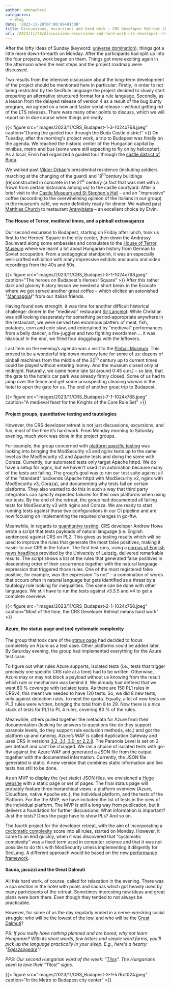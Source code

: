 ```yaml
---
author: amonachesi
categories:
  - Blog
date: '2023-11-28T07:00:00+01:00'
title: Discussions, excursions and hard work – CRS Developer Retreat 2023, days 2–7
url: /2023/11/28/discussions-excursions-and-hard-work-crs-developer-retreat-2023-days-2-7/
---
```



After the lofty ideas of Sunday (keyword: [universe domination](https://coreruleset.org/20231105/universe-domination-plans-in-budapest-the-crs-developer-retreat-2023-day-1/)), things got a little more down-to-earth on Monday. After the participants had split up into the four projects, work began on them. Things got more exciting again in the afternoon when the next steps and the project roadmap were discussed.

Two results from the intensive discussion about the long-term development of the project should be mentioned here in particular: Firstly, in order to not being restricted by the SecRule language the project decided to slowly start preparing an alternative structured format for a rule language. Secondly, as a lesson from the delayed release of version 4 as a result of the bug bunty program, we agreed on a new and faster serial release – without getting rid of the LTS releases. There were many other points to discuss, which we will report on in due course when things are ready.

{{< figure src="images/2023/11/CRS_Budapest-1-3-1024x768.jpeg" caption="During the guided tour through the Buda Castle district" >}}
On Tuesday, after the morning's project work, a trip to Budapest was finally on the agenda. We reached the historic center of the Hungarian capital by minibus, metro and bus (some were still expecting to fly on by helicopter). As a local, Ervin had organized a guided tour through the [castle district of Buda](https://budacastlebudapest.com/).

We walked past [Viktor Orbán](https://en.wikipedia.org/wiki/Viktor_Orb%C3%A1n)'s presidential residence (including soldiers marching at the changing of the guard) and 19<sup>th</sup>century buildings (re)constructed in concrete in the 21<sup>st</sup> century (a fact that was met with a frown from certain historians among us) to the castle courtyard. After a brief visit to the [Castle Museum and St Stephen's Hall](https://szentistvanterem.hu/en) – and an "impressive" coffee (according to the overwhelming opinion of the Italians in our group) in the museum’s café, we were definitely ready for dinner. We walked past [Matthias Church](https://matyas-templom.hu/home) to restaurant [Aranybásta](https://en.aranybastya.com/) – an excellent choice by Ervin.

#### The House of Terror, medieval times, and a pinball extravaganza

Our second excursion to Budapest, starting on Friday after lunch, took us first to the Heroes' Square in the city center, then down the Andrássy Boulevard along some embassies and consulates to the [House of Terror Museum](https://www.terrorhaza.hu/en) where we learnt a lot about Hungarian history from German to Soviet occupation. From a pedagogical standpoint, it was an especially well-crafted exhibition with many impressive exhibits and audio and video recordings from the 40s and 50s.

{{< figure src="images/2023/11/CRS_Budapest-5-1-1024x768.jpeg" caption="The heroes on Budapest's Heroes' Square" >}}
After this rather dark and gloomy history lesson we needed a short break in the Ecocafe where we got served another great coffee – which elicited an astonished "[Mannaggia](https://en.wiktionary.org/wiki/mannaggia)!" from our Italian friends.

Having found new strength, it was time for another difficult historical challenge: dinner in the “medieval” restaurant [Sir Lancelot](https://sirlancelot.hu/)! While Christian was still looking desperately for something period-appropriate anywhere in the restaurant, we were served two enormous platters of meat, fish, potatoes, corn and cole slaw, and entertained by “medieval” performances from a belly dancer, a fire-juggler and two fighting swordsmen … it was hilarious! In the end, we filled four doggybags with the leftovers.

Last item on the evening’s agenda was a visit to the [Pinball Museum](https://flippermuzeum.hu/). This proved to be a wonderful trip down memory lane for some of us: dozens of pinball machines from the middle of the 20<sup>th</sup> century up to current times could be played without entering money. And the museum closed only at midnight. Naturally, we came home late (at around 0:45 a.m.) – so late, that the gate to the hotel’s car park was already firmly closed. Some of us had to jump over the fence and get some unsuspecting cleaning woman in the hotel to open the gate for us. The end of another great trip to Budapest.

{{< figure src="images/2023/11/CRS_Budapest-7-1-1024x768.jpeg" caption="A medieval feast for the Knights of the Core Rule Set" >}}
#### Project groups, quantitative testing and tautologies

However, the CRS developer retreat is not just discussions, excursions, and fun, most of the time it’s hard work. From Monday morning to Saturday evening, much work was done in the project groups.

For example, the group concerned with [platform specific testing](https://github.com/coreruleset/coreruleset/wiki/DevRetreat23ProjectPlatformSpecificTesting) was looking into bringing the ModSecurity v3 and nginx tests up to the same level as the ModSecurity v2 and Apache tests and doing the same with Coraza. Currently, our automated tests only target Apache httpd. We do have a setup for nginx, but we haven't used it in automation because many of the tests are failing. The group’s goal was to run our test suite against all of the “standard” backends (Apache httpd with ModSecurity v2, nginx with ModSecurity v3, Coraza), and documenting why tests fail on certain platforms. They also wanted to do this in such a way that third party integrators can specify expected failures for their own platforms when using our tests. By the end of the retreat, the group had documented all failing tests for ModSecurity v3 with nginx and Coraza. We are ready to start running tests against those two configurations in our CI pipeline and are now focusing on implementing the required changes in go-ftw.

Meanwhile, in regards to [quantitative testing](https://github.com/coreruleset/coreruleset/wiki/DevRetreat23ProjectQuantitativeTesting), CRS developer Andrew Howe wrote a script that tests payloads of natural language (i.e. English sentences) against CRS on PL2. This gives us testing results which will be used to improve the rules that generate the most false positives, making it easier to use CRS in the future. The first test runs, using a [corpus of English news headlines](https://wortschatz.uni-leipzig.de/en/download) provided by the University of Leipzig, delivered remarkable results. The script shows a list of the rules that generated false positives in descending order of their occurrence together with the natural language expression that triggered those rules. One of the most registered false positive, for example, was the expression “is not” – a combination of words that occurs often in natural language but gets identified as a threat by a tautology rule looking for inequalities. The same can be done with other languages. We still have to run the tests against v3.3.5 and v4 to get a complete overview.

{{< figure src="images/2023/11/CRS_Budapest-2-1-1024x768.jpeg" caption="Most of the time, the CRS Developer Retreat means hard work" >}}
#### Azure, the status page and (no) cyclomatic complexity

The group that took care of the [status page](https://github.com/coreruleset/coreruleset/wiki/DevRetreat23ProjectStatusPage) had decided to focus completely on Azure as a test case. Other platforms could be added later. By Saturday evening, the group had implemented everything for the Azure test case.

To figure out what rules Azure supports, isolated tests (i.e., tests that trigger precisely one specific CRS rule at a time) had to be written. Otherwise, Azure may or may not block a payload without us knowing from the result which rule or mechanism was behind it. We already had defined that we want 80 % coverage with isolated tests. As there are 150 PL1 rules in CRSv4, this meant we needed to have 120 tests. So, we did 8 new tests, only against detection rules, to meet the quota. Equally, a lot of new tests on PL3 rules were written, bringing the total from 8 to 29. Now there is a nice stack of tests for PL1 to PL 4 rules, covering 80 % of the rules.

Meanwhile, others pulled together the metadata for Azure from their documentation (looking for answers to questions like do they support paranoia levels, do they support rule exclusion methods, etc.) and got the platform up and running. Azure’s WAF is called Application Gateway and uses CRS in versions [3.2, 3.1, 3.0, or 2.2.9](https://learn.microsoft.com/en-us/azure/web-application-firewall/ag/application-gateway-crs-rulegroups-rules). The Paranoia Level is set on 2 per default and can’t be changed. We ran a choice of isolated tests with go-ftw against the Azure WAF and generated a JSON file from the output together with the documented information. Currently, the JSON file generated is static. A new version that combines static information and live tests has still to be done.

As an MVP to display the (yet static) JSON files, we envisioned a [Hugo website](https://gohugo.io/) with a static page or set of pages. The final status page will probably feature three hierarchical views: a platform overview (Azure, Cloudflare, native Apache etc.), the individual platform, and the tests of the Platform. For the the MVP, we have included the list of tests in the view of the individual platform. The MVP is still a long way from publication, but it delivers a foundation for further discussions: What information is important? Just the tests? Does the page have to show PLs? And so on.

The fourth project for the developer retreat, with the aim of incorporating a [cyclomatic complexity](https://github.com/coreruleset/coreruleset/wiki/DevRetreat23ProjectCyclomaticComplexity) score into all rules, started on Monday. However, it came to an end quickly, when it was discovered that <a></a><a>“cyclomatic complexity</a>” was a fixed term used in computer science and that it was not possible to do this with ModSecurity unless implementing it diligently for SecLang. A different approach would be based on the new [performance framework](https://coreruleset.org/20230921/crs-performance-framework-a-gsoc-2023-project/).

#### Sauna, jacuzzi and the Great Dalmuti

All this hard work, of course, called for relaxation in the evening. There was a spa section in the hotel with pools and saunas which got heavily used by many participants of the retreat. Sometimes interesting new ideas and great plans were born there. Even though they tended to not always be practicable.

However, for some of us the day regularly ended in a nerve-wrecking social struggle: who will be the lowest of the low, and who will be the [Great Dalmuti](https://en.wikipedia.org/wiki/The_Great_Dalmuti)?

*PS: If you really have nothing planned and are bored, why not learn Hungarian? With its short words, few letters and simple word forms, you'll pick up the language practically in your sleep. E.g., here's a hearty: "[Egészségedre](https://en.wiktionary.org/wiki/egészségedre)"!*

*PPS: Our second Hungarian word of the week: “[Tilos](https://en.wiktionary.org/wiki/tilos#Hungarian)”. The Hungarians seem to love their “Tilos!” signs.*

{{< figure src="images/2023/11/CRS_Budapest-3-1-576x1024.jpeg" caption="In the Metro to Budapest city center" >}}
